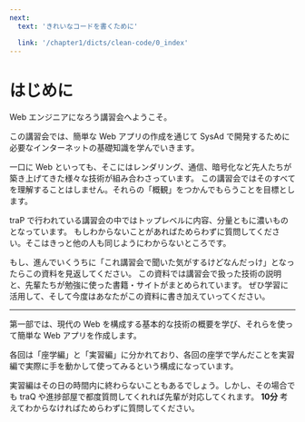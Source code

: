 ```yaml
---
next:
  text: 'きれいなコードを書くために'

  link: '/chapter1/dicts/clean-code/0_index'
---
```


# はじめに

Web エンジニアになろう講習会へようこそ。

この講習会では、簡単な Web アプリの作成を通じて SysAd で開発するために必要なインターネットの基礎知識を学んでいきます。

一口に Web といっても、そこにはレンダリング、通信、暗号化など先人たちが築き上げてきた様々な技術が組み合わさっています。
この講習会ではそのすべてを理解することはしません。それらの「概観」をつかんでもらうことを目標とします。

traP で行われている講習会の中ではトップレベルに内容、分量ともに濃いものとなっています。
もしわからないことがあればためらわずに質問してください。そこはきっと他の人も同じようにわからないところです。

もし、進んでいくうちに「これ講習会で聞いた気がするけどなんだっけ」となったらこの資料を見返してください。
この資料では講習会で扱った技術の説明と、先輩たちが勉強に使った書籍・サイトがまとめられています。
ぜひ学習に活用して、そして今度はあなたがこの資料に書き加えていってください。

--- 

第一部では、現代の Web を構成する基本的な技術の概要を学び、それらを使って簡単な Web アプリを作成します。

各回は「座学編」と「実習編」に分かれており、各回の座学で学んだことを実習編で実際に手を動かして使ってみるという構成になっています。

実習編はその日の時間内に終わらないこともあるでしょう。しかし、その場合でも traQ や進捗部屋で都度質問してくれれば先輩が対応してくれます。
**10分** 考えてわからなければためらわずに質問してください。
